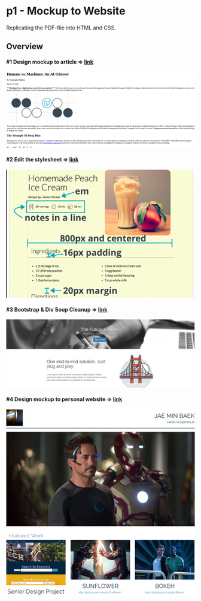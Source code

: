 # p1 - Mockup to Website
Replicating the PDF-file into HTML and CSS.

## Overview
#### #1 Design mockup to article => [link](https://github.com/jbaek7023/Mockup2Article)		
![img](https://github.com/jbaek7023/Mockup2Article/blob/master/scshot.png)
#### #2 Edit the stylesheet => [link](https://github.com/jbaek7023/EditCSS)	
![img](https://github.com/jbaek7023/EditCSS/blob/master/requirement.png)
#### #3 Bootstrap & Div Soup Cleanup => [link](https://github.com/jbaek7023/CompanyWebsite)	
![img](https://github.com/jbaek7023/CompanyWebsite/blob/master/sc.png)
#### #4 Design mockup to personal website => [link](https://github.com/jbaek7023/Mockup2Portfolio)	
![img](https://github.com/jbaek7023/Mockup2Portfolio/blob/master/img/portfolio.png)
